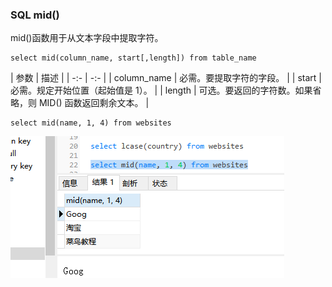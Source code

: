 ###  SQL mid()

mid()函数用于从文本字段中提取字符。

```MySql
select mid(column_name, start[,length]) from table_name
```

| 参数 | 描述 |
| -:- | -:- |
| column_name | 必需。要提取字符的字段。 |
| start | 必需。规定开始位置（起始值是 1）。 |
| length | 可选。要返回的字符数。如果省略，则 MID() 函数返回剩余文本。 |

```MySql
select mid(name, 1, 4) from websites
```
<img src='./img/mid.png' />